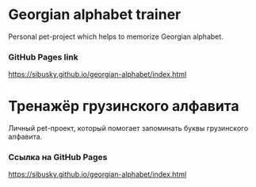 # Georgian alphabet trainer

Personal pet-project which helps to memorize Georgian alphabet.

### GitHub Pages link

https://sibusky.github.io/georgian-alphabet/index.html

# Тренажёр грузинского алфавита

Личный pet-проект, который помогает запоминать буквы грузинского алфавита.   

### Ссылка на GitHub Pages

https://sibusky.github.io/georgian-alphabet/index.html

